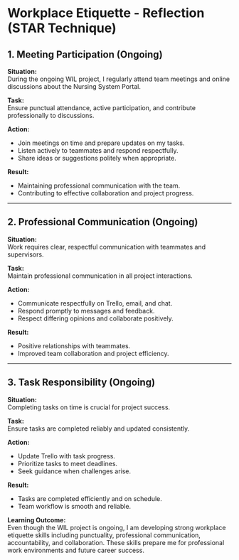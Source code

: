 # Workplace Etiquette - Reflection (STAR Technique)

## 1. Meeting Participation (Ongoing)

**Situation:**  
During the ongoing WIL project, I regularly attend team meetings and online discussions about the Nursing System Portal.

**Task:**  
Ensure punctual attendance, active participation, and contribute professionally to discussions.  

**Action:**  
- Join meetings on time and prepare updates on my tasks.  
- Listen actively to teammates and respond respectfully.  
- Share ideas or suggestions politely when appropriate.  

**Result:**  
- Maintaining professional communication with the team.  
- Contributing to effective collaboration and project progress.  

---

## 2. Professional Communication (Ongoing)

**Situation:**  
Work requires clear, respectful communication with teammates and supervisors.  

**Task:**  
Maintain professional communication in all project interactions.  

**Action:**  
- Communicate respectfully on Trello, email, and chat.  
- Respond promptly to messages and feedback.  
- Respect differing opinions and collaborate positively.  

**Result:**  
- Positive relationships with teammates.  
- Improved team collaboration and project efficiency.  

---

## 3. Task Responsibility (Ongoing)

**Situation:**  
Completing tasks on time is crucial for project success.  

**Task:**  
Ensure tasks are completed reliably and updated consistently.  

**Action:**  
- Update Trello with task progress.  
- Prioritize tasks to meet deadlines.  
- Seek guidance when challenges arise.  

**Result:**  
- Tasks are completed efficiently and on schedule.  
- Team workflow is smooth and reliable.  

**Learning Outcome:**  
Even though the WIL project is ongoing, I am developing strong workplace etiquette skills including punctuality, professional communication, accountability, and collaboration. These skills prepare me for professional work environments and future career success.

